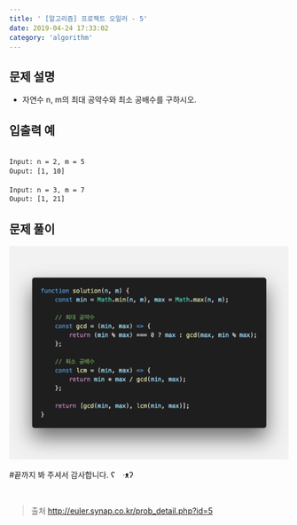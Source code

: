 ```yaml
---
title: ' [알고리즘] 프로젝트 오일러 - 5'
date: 2019-04-24 17:33:02
category: 'algorithm'
---
```


문제 설명
-------

- 자연수 n, m의 최대 공약수와 최소 공배수를 구하시오.

입출력 예
-------
```sh

Input: n = 2, m = 5
Ouput: [1, 10]

Input: n = 3, m = 7
Ouput: [1, 21]

```

문제 풀이
-------

![](../../../assets/euler/euler.5.solution.png)

#끝까지 봐 주셔서 감사합니다.  ʕ　·ᴥʔ

<br />

> 출처  <a href="http://euler.synap.co.kr/prob_detail.php?id=5" target="_blank">http://euler.synap.co.kr/prob_detail.php?id=5</a>
